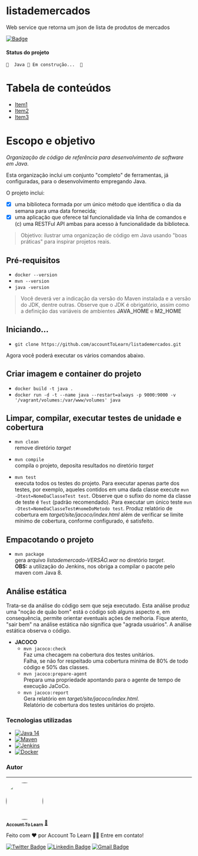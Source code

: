 # listademercados
Web service que retorna um json de lista de produtos de mercados

[![Badge](https://img.shields.io/badge/App-ListaDeMercados-%237159c1?style=for-the-badge&logo=ghost)](https://github.com/accountToLearn/listademercados)

#### Status do projeto
	🚧  Java 🚀 Em construção...  🚧
	
Tabela de conteúdos
=================== 
* [Item1](item1)
* [Item2](item2)
* [Item3](item3)

# Escopo e objetivo
*Organização de código de referência para desenvolvimento de software em Java*. 

Esta organização inclui um conjunto "completo" de ferramentas, já configuradas, para o desenvolvimento
empregando Java.

O projeto inclui:<br>
- [x] uma biblioteca formada por um único método que identifica o dia da semana para uma data fornecida; 
- [x] uma aplicação que oferece tal funcionalidade via linha de comandos e (c) uma RESTFul API ambas para acesso à funcionalidade da biblioteca.

> Objetivo: ilustrar uma organização de código em Java usando
"boas práticas" para inspirar projetos reais.

## Pré-requisitos
- `docker --version`
- `mvn --version` 
- `java -version`  
 > Você deverá ver a indicação da versão do Maven instalada e a versão do JDK, dentre outras. Observe que o JDK é obrigatório, assim como a definição das variáveis de ambientes **JAVA_HOME** e **M2_HOME**

## Iniciando...
- `git clone https://github.com/accountToLearn/listademercados.git`

Agora você poderá executar os vários comandos abaixo.

## Criar imagem e container do projeto
- `docker build -t java .`
- `docker run -d -t --name java --restart=always -p 9000:9000 -v '/vagrant/volumes:/var/www/volumes' java` 

## Limpar, compilar, executar testes de unidade e cobertura
- `mvn clean`<br>
remove diretório _target_

- `mvn compile`<br>
compila o projeto, deposita resultados no diretório _target_

- `mvn test`<br>
executa todos os testes do projeto. Para executar apenas parte dos testes, por exemplo,
aqueles contidos em uma dada classe execute `mvn -Dtest=NomeDaClasseTest test`. Observe
que o sufixo do nome da classe de teste é `Test` (padrão recomendado). Para executar um
único teste `mvn -Dtest=NomeDaClasseTest#nomeDoMetodo test`. Produz relatório de
cobertura em _target/site/jacoco/index.html_ além de verificar se limite mínimo
de cobertura, conforme configurado, é satisfeito.

## Empacotando o projeto
- `mvn package`<br>
gera arquivo _listademercado-VERSÃO.war_ no diretório _target_.<br>
**OBS:** a utilização do Jenkins, nos obriga a compilar o pacote pelo maven com Java 8.

## Análise estática
Trata-se da análise do código sem que seja executado. Esta análise produz
uma "noção de quão bom" está o código sob alguns aspecto e, em consequência, 
permite orientar eventuais ações de melhoria. Fique atento, "sair 
bem" na análise estática não significa que "agrada usuários". A análise 
estática observa o código. 

- **JACOCO**
    - `mvn jacoco:check`<br>
  Faz uma checagem na cobertura dos testes unitários.<br>
  Falha, se não for respeitado uma cobertura miníma de 80% de todo código e 50% das classes.
    - `mvn jacoco:prepare-agent`<br>
  Prepara uma propriedade apontando para o agente de tempo de execução JaCoCo.
    - `mvn jacoco:report`<br>
  Gera relatório em *target/site/jacoco/index.html*.<br>
  Relatório de cobertura dos testes unitários do projeto.
  
### Tecnologias utilizadas
- [![Java 14](https://img.shields.io/badge/Java-14-1f425f.svg)](https://docs.oracle.com/en/java/javase/14/)
- [![Maven](https://img.shields.io/badge/Maven-1f425f.svg)](https://maven.apache.org/guides/index.html)
- [![Jenkins](https://img.shields.io/badge/Jenkins-1f425f.svg)](https://www.jenkins.io/doc/)
- [![Docker](https://img.shields.io/badge/Docker-1f425f.svg)](https://docs.docker.com/)

### Autor
---

<a href="">
 <img style="border-radius: 50%;" src="" width="100px;" alt=""/>
 <br />
 <sub><b>Account To Learn</b></sub></a> <a href="" title="Rocketseat">🚀</a>


Feito com ❤️ por Account To Learn 👋🏽 Entre em contato!

[![Twitter Badge](https://img.shields.io/badge/-@accountToLearn-1ca0f1?style=flat-square&labelColor=1ca0f1&logo=twitter&logoColor=white&link=https://twitter.com/accountToLearn)](https://twitter.com/accountToLearn) [![Linkedin Badge](https://img.shields.io/badge/-accountToLearn-blue?style=flat-square&logo=Linkedin&logoColor=white&link=https://www.linkedin.com/in/accountToLearn/)](https://www.linkedin.com/in/accountToLearn/) 
[![Gmail Badge](https://img.shields.io/badge/-listademercados@hotmail.com-c14438?style=flat-square&logo=Hotmail&logoColor=white&link=mailto:listademercados@hotmail.com)](mailto:listademercados@hotmail.com)

     